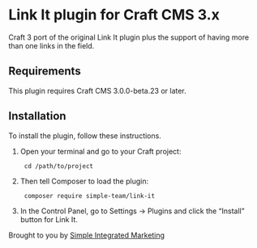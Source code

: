 # Link It plugin for Craft CMS 3.x

Craft 3 port of the original Link It plugin plus the support of having more than one links in the field.

## Requirements

This plugin requires Craft CMS 3.0.0-beta.23 or later.

## Installation

To install the plugin, follow these instructions.

1. Open your terminal and go to your Craft project:

        cd /path/to/project

2. Then tell Composer to load the plugin:

        composer require simple-team/link-it

3. In the Control Panel, go to Settings → Plugins and click the “Install” button for Link It.


Brought to you by [Simple Integrated Marketing](https://simple.com.au)
